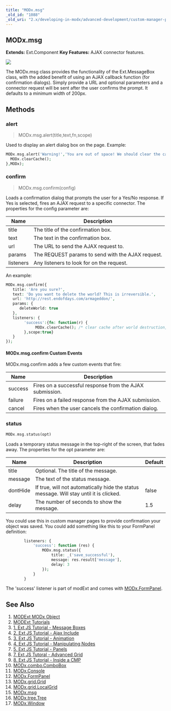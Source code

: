```yaml
---
title: "MODx.msg"
_old_id: "1088"
_old_uri: "2.x/developing-in-modx/advanced-development/custom-manager-pages/modext/modx.msg"
---
```


## MODx.msg

**Extends:** Ext.Component 
**Key Features:** AJAX connector features.

![](/download/attachments/18678080/confirm.png?version=1&modificationDate=1302195122000)

The MODx.msg class provides the functionality of the Ext.MessageBox class, with the added benefit of using an AJAX callback function (for confirmation dialogs). Simply provide a URL and optional parameters and a connector request will be sent after the user confirms the prompt. It defaults to a minimum width of 200px.

## Methods

### alert

> MODx.msg.alert(title,text,fn,scope)

Used to display an alert dialog box on the page. Example:

``` php 
MODx.msg.alert('Warning!','You are out of space! We should clear the cache.',function() {
  MODx.clearCache();
},MODx);
```

### confirm

> MODx.msg.confirm(config)

Loads a confirmation dialog that prompts the user for a Yes/No response. If Yes is selected, fires an AJAX request to a specific connector. The properties for the config parameter are:

| Name | Description |
|------|-------------|
| title | The title of the confirmation box. |
| text | The text in the confirmation box. |
| url | The URL to send the AJAX request to. |
| params | The REQUEST params to send with the AJAX request. |
| listeners | Any listeners to look for on the request. |

An example:

``` php 
MODx.msg.confirm({
   title: 'Are you sure?',
   text: 'Do you want to delete the world? This is irreversible.',
   url: 'http://rest.endofdays.com/armageddon/',
   params: {
      deleteWorld: true
   },
   listeners: {
        'success':{fn: function(r) {
             MODx.clearCache(); /* clear cache after world destruction, so we dont have latent data */
        },scope:true}
   }
});
```

#### MODx.msg.confirm Custom Events

MODx.msg.confirm adds a few custom events that fire:

| Name | Description |
|------|-------------|
| success | Fires on a successful response from the AJAX submission. |
| failure | Fires on a failed response from the AJAX submission. |
| cancel | Fires when the user cancels the confirmation dialog. |

### status

``` php 
MODx.msg.status(opt)
```

Loads a temporary status message in the top-right of the screen, that fades away. The properties for the opt parameter are:

| Name | Description | Default |
|------|-------------|---------|
| title | Optional. The title of the message. |  |
| message | The text of the status message. |  |
| dontHide | If true, will not automatically hide the status message. Will stay until it is clicked. | false |
| delay | The number of seconds to show the message. | 1.5 |

You could use this in custom manager pages to provide confirmation your object was saved. You could add something like this to your FormPanel definition:

``` php 
        listeners: {
            'success': function (res) {
                MODx.msg.status({
                    title: _('save_successful'),
                    message: res.result['message'],
                    delay: 3
                });
            }
        }
```

The 'success' listener is part of modExt and comes with [MODx.FormPanel](developing-in-modx/advanced-development/custom-manager-pages/modext/modx.formpanel "MODx.FormPanel").

## See Also

1. [MODExt MODx Object](developing-in-modx/advanced-development/custom-manager-pages/modext/modext-modx-object)
2. [MODExt Tutorials](developing-in-modx/advanced-development/custom-manager-pages/modext/modext-tutorials)
  1. [1. Ext JS Tutorial - Message Boxes](developing-in-modx/advanced-development/custom-manager-pages/modext/modext-tutorials/1.-ext-js-tutorial-message-boxes)
  2. [2. Ext JS Tutorial - Ajax Include](developing-in-modx/advanced-development/custom-manager-pages/modext/modext-tutorials/2.-ext-js-tutorial-ajax-include)
  3. [3. Ext JS Tutorial - Animation](developing-in-modx/advanced-development/custom-manager-pages/modext/modext-tutorials/3.-ext-js-tutorial-animation)
  4. [4. Ext JS Tutorial - Manipulating Nodes](developing-in-modx/advanced-development/custom-manager-pages/modext/modext-tutorials/4.-ext-js-tutorial-manipulating-nodes)
  5. [5. Ext JS Tutorial - Panels](developing-in-modx/advanced-development/custom-manager-pages/modext/modext-tutorials/5.-ext-js-tutorial-panels)
  6. [7. Ext JS Tutoral - Advanced Grid](developing-in-modx/advanced-development/custom-manager-pages/modext/modext-tutorials/7.-ext-js-tutoral-advanced-grid)
  7. [8. Ext JS Tutorial - Inside a CMP](developing-in-modx/advanced-development/custom-manager-pages/modext/modext-tutorials/8.-ext-js-tutorial-inside-a-cmp)
3. [MODx.combo.ComboBox](developing-in-modx/advanced-development/custom-manager-pages/modext/modx.combo.combobox)
4. [MODx.Console](developing-in-modx/advanced-development/custom-manager-pages/modext/modx.console)
5. [MODx.FormPanel](developing-in-modx/advanced-development/custom-manager-pages/modext/modx.formpanel)
6. [MODx.grid.Grid](developing-in-modx/advanced-development/custom-manager-pages/modext/modx.grid.grid)
7. [MODx.grid.LocalGrid](developing-in-modx/advanced-development/custom-manager-pages/modext/modx.grid.localgrid)
8. [MODx.msg](developing-in-modx/advanced-development/custom-manager-pages/modext/modx.msg)
9. [MODx.tree.Tree](developing-in-modx/advanced-development/custom-manager-pages/modext/modx.tree.tree)
10. [MODx.Window](developing-in-modx/advanced-development/custom-manager-pages/modext/modx.window)